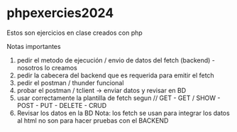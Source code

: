 # phpexercies2024
Estos son ejercicios en clase creados con php


Notas importantes

1. pedir el metodo de ejecución / envio de datos del fetch (backend) - nosotros lo creamos
2. pedir la cabecera del backend que es requerida para emitir el fetch
3. pedir el postman / thunder funcional 
4. probar el postman / tclient -> enviar datos y revisar en BD 
5. usar correctamente la plantilla de fetch segun // GET - GET / SHOW - POST - PUT - DELETE - CRUD
6. Revisar los datos en la BD 
Nota: los fetch se usan para integrar los datos al html no son para hacer pruebas con el BACKEND 
